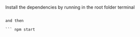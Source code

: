 Install the dependencies by running in the root folder terminal

```npm install

and then

``` npm start
